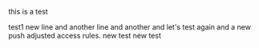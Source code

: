this is a test

test1
new line
and another line
and another
and let's test again
and a new push
adjusted access rules. new test
new test